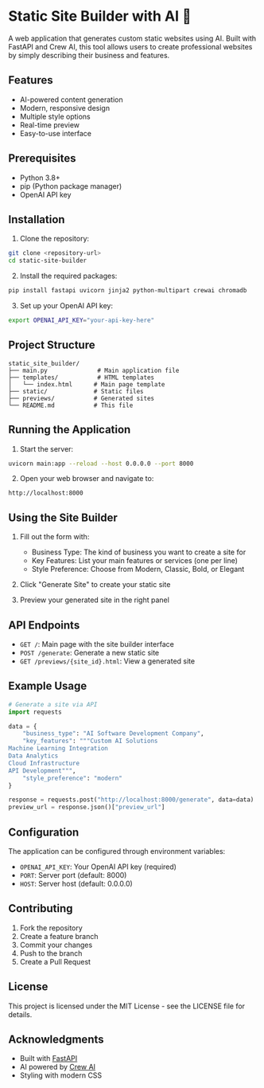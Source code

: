 # Static Site Builder with AI 🚀

A web application that generates custom static websites using AI. Built with FastAPI and Crew AI, this tool allows users to create professional websites by simply describing their business and features.

## Features

- AI-powered content generation
- Modern, responsive design
- Multiple style options
- Real-time preview
- Easy-to-use interface

## Prerequisites

- Python 3.8+
- pip (Python package manager)
- OpenAI API key

## Installation

1. Clone the repository:
```bash
git clone <repository-url>
cd static-site-builder
```

2. Install the required packages:
```bash
pip install fastapi uvicorn jinja2 python-multipart crewai chromadb
```

3. Set up your OpenAI API key:
```bash
export OPENAI_API_KEY="your-api-key-here"
```

## Project Structure

```
static_site_builder/
├── main.py              # Main application file
├── templates/           # HTML templates
│   └── index.html      # Main page template
├── static/             # Static files
├── previews/           # Generated sites
└── README.md           # This file
```

## Running the Application

1. Start the server:
```bash
uvicorn main:app --reload --host 0.0.0.0 --port 8000
```

2. Open your web browser and navigate to:
```
http://localhost:8000
```

## Using the Site Builder

1. Fill out the form with:
   - Business Type: The kind of business you want to create a site for
   - Key Features: List your main features or services (one per line)
   - Style Preference: Choose from Modern, Classic, Bold, or Elegant

2. Click "Generate Site" to create your static site

3. Preview your generated site in the right panel

## API Endpoints

- `GET /`: Main page with the site builder interface
- `POST /generate`: Generate a new static site
- `GET /previews/{site_id}.html`: View a generated site

## Example Usage

```python
# Generate a site via API
import requests

data = {
    "business_type": "AI Software Development Company",
    "key_features": """Custom AI Solutions
Machine Learning Integration
Data Analytics
Cloud Infrastructure
API Development""",
    "style_preference": "modern"
}

response = requests.post("http://localhost:8000/generate", data=data)
preview_url = response.json()["preview_url"]
```

## Configuration

The application can be configured through environment variables:

- `OPENAI_API_KEY`: Your OpenAI API key (required)
- `PORT`: Server port (default: 8000)
- `HOST`: Server host (default: 0.0.0.0)

## Contributing

1. Fork the repository
2. Create a feature branch
3. Commit your changes
4. Push to the branch
5. Create a Pull Request

## License

This project is licensed under the MIT License - see the LICENSE file for details.

## Acknowledgments

- Built with [FastAPI](https://fastapi.tiangolo.com/)
- AI powered by [Crew AI](https://github.com/joaomdmoura/crewAI)
- Styling with modern CSS